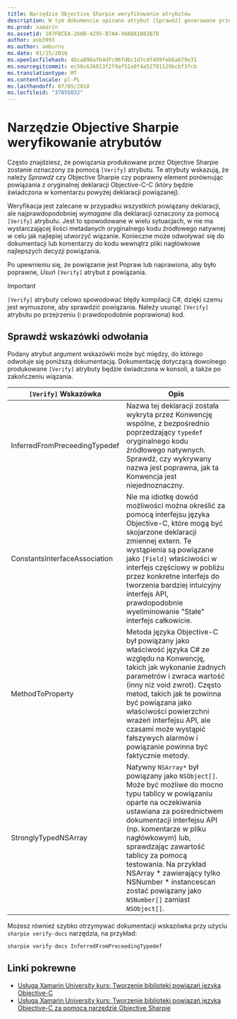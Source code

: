 ```yaml
---
title: Narzędzie Objective Sharpie weryfikowanie atrybutów
description: W tym dokumencie opisano atrybut [Sprawdź] generowane przez Objective Sharpie. Atrybut [Sprawdź] prezentuje deweloperom, gdzie one należy ręcznie zweryfikować Objective Sharpie danych wyjściowych.
ms.prod: xamarin
ms.assetid: 107FBCEA-266B-4295-B7AA-40A881B82B7B
author: asb3993
ms.author: amburns
ms.date: 01/15/2016
ms.openlocfilehash: 4bca896afb4dfc96fd6c1d7cdf489feb6a879e31
ms.sourcegitcommit: ec50c626613f2f9af51a9f4a52781129bcbf3fcb
ms.translationtype: MT
ms.contentlocale: pl-PL
ms.lasthandoff: 07/05/2018
ms.locfileid: "37855032"
---
```

# <a name="objective-sharpie-verify-attributes"></a>Narzędzie Objective Sharpie weryfikowanie atrybutów

Często znajdziesz, że powiązania produkowane przez Objective Sharpie zostanie oznaczony za pomocą `[Verify]` atrybutu. Te atrybuty wskazują, że należy _Sprawdź_ czy Objective Sharpie czy poprawny element porównując powiązania z oryginalnej deklaracji Objective-C-C (który będzie świadczona w komentarzu powyżej deklaracji powiązanej).

Weryfikacja jest zalecane w przypadku _wszystkich_ powiązany deklaracji, ale najprawdopodobniej _wymagane_ dla deklaracji oznaczony za pomocą `[Verify]` atrybutu. Jest to spowodowane w wielu sytuacjach, w nie ma wystarczającej ilości metadanych oryginalnego kodu źródłowego natywnej w celu jak najlepiej utworzyć wiązanie. Konieczne może odwoływać się do dokumentacji lub komentarzy do kodu wewnątrz pliki nagłówkowe najlepszych decyzji powiązania.

Po upewnieniu się, że powiązanie jest Popraw lub naprawiona, aby było poprawne, _Usuń_ `[Verify]` atrybut z powiązania.

> [!IMPORTANT]
> `[Verify]` atrybuty celowo spowodować błędy kompilacji C#, dzięki czemu jest wymuszone, aby sprawdzić powiązania. Należy usunąć `[Verify]` atrybutu po przejrzeniu (i prawdopodobnie poprawiona) kod.

## <a name="verify-hints-reference"></a>Sprawdź wskazówki odwołania

Podany atrybut argument wskazówki może być między, do którego odwołuje się poniższą dokumentacją. Dokumentację dotyczącą dowolnego produkowane `[Verify]` atrybuty będzie świadczona w konsoli, a także po zakończeniu wiązania.

|`[Verify]` Wskazówka|Opis|
|---|---|
|InferredFromPreceedingTypedef|Nazwa tej deklaracji została wykryta przez Konwencję wspólne, z bezpośrednio poprzedzający `typedef` oryginalnego kodu źródłowego natywnych. Sprawdź, czy wykrywany nazwa jest poprawna, jak ta Konwencja jest niejednoznaczny.|
|ConstantsInterfaceAssociation|Nie ma idiotkę dowód możliwości można określić za pomocą interfejsu języka Objective-C, które mogą być skojarzone deklaracji zmiennej extern. Te wystąpienia są powiązane jako `[Field]` właściwości w interfejs częściowy w pobliżu przez konkretne interfejs do tworzenia bardziej intuicyjny interfejs API, prawdopodobnie wyeliminowanie "Stałe" interfejs całkowicie.|
|MethodToProperty|Metoda języka Objective-C był powiązany jako właściwość języka C# ze względu na Konwencję, takich jak wykonanie żadnych parametrów i zwraca wartość (inny niż void zwrot). Często metod, takich jak te powinna być powiązana jako właściwości powierzchni wrażeń interfejsu API, ale czasami może wystąpić fałszywych alarmów i powiązanie powinna być faktycznie metody.|
|StronglyTypedNSArray|Natywny `NSArray*` był powiązany jako `NSObject[]`. Może być możliwe do mocno typu tablicy w powiązaniu oparte na oczekiwania ustawiana za pośrednictwem dokumentacji interfejsu API (np. komentarze w pliku nagłówkowym) lub, sprawdzając zawartość tablicy za pomocą testowania. Na przykład NSArray * zawierający tylko NSNumber * instancescan zostać powiązany jako `NSNumber[]` zamiast `NSObject[]`.|

Możesz również szybko otrzymywać dokumentacji wskazówka przy użyciu `sharpie verify-docs` narzędzia, na przykład:

```csharp
sharpie verify-docs InferredFromPreceedingTypedef
```

## <a name="related-links"></a>Linki pokrewne

- [Usługa Xamarin University kurs: Tworzenie biblioteki powiązań języka Objective-C](https://university.xamarin.com/classes/track/all#building-an-objective-c-bindings-library)
- [Usługa Xamarin University kurs: Tworzenie biblioteki powiązań języka Objective-C za pomocą narzędzie Objective Sharpie](https://university.xamarin.com/classes/track/all#build-an-objective-c-bindings-library-with-objective-sharpie)
